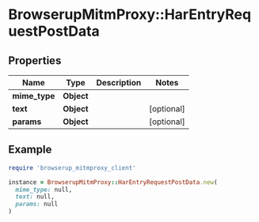 # BrowserupMitmProxy::HarEntryRequestPostData

## Properties

| Name | Type | Description | Notes |
| ---- | ---- | ----------- | ----- |
| **mime_type** | **Object** |  |  |
| **text** | **Object** |  | [optional] |
| **params** | **Object** |  | [optional] |

## Example

```ruby
require 'browserup_mitmproxy_client'

instance = BrowserupMitmProxy::HarEntryRequestPostData.new(
  mime_type: null,
  text: null,
  params: null
)
```

